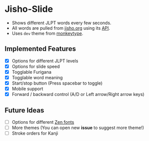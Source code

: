 # Jisho-Slide

- Shows different JLPT words every few seconds.
- All words are pulled from [jisho.org](https://jisho.org/) using its [API](https://jisho.org/forum/54fefc1f6e73340b1f160000-is-there-any-kind-of-search-api).
- Uses `dev` theme from [monkeytype](https://monkeytype.com/).

## Implemented Features

- [X] Options for different JLPT levels
- [X] Options for slide speed
- [X] Togglable Furigana
- [X] Togglable word meaning
- [X] Start/stop button (Press spacebar to toggle)
- [X] Mobile support
- [X] Forward / backward control (A/D or Left arrow/Right arrow keys)

## Future Ideas

- [ ] Options for different [Zen fonts](https://fonts.googleblog.com/2021/10/say-hello-to-our-big-new-japanese.html)
- [ ] More themes (You can open new **issue** to suggest more theme!)
- [ ] Stroke orders for Kanji

